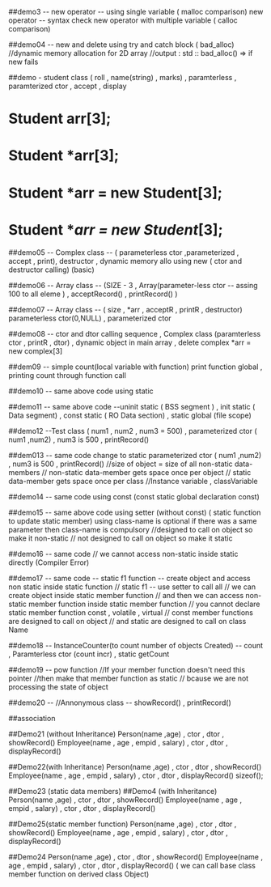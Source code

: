 ##demo3 -- 
new operator -- using single variable ( malloc comparison) 
new operator -- syntax check 
new operator with multiple variable ( calloc comparison) 

##demo04 -- new and delete using try and catch block ( bad_alloc) 
//dynamic memory allocation for 2D array 
//output : std :: bad_alloc() => if new fails 

##demo - student class ( roll , name(string) , marks) , paramterless , paramterized ctor , accept , display
# Student arr[3]; 
# Student *arr[3]; 
# Student *arr = new Student[3]; 
# Student **arr = new Student*[3]; 


##demo05 -- Complex class -- ( parameterless ctor ,parameterized ,  accept , print), destructor , dynamic memory allo using new 
				( ctor and destructor calling) (basic)

##demo06 -- Array class -- (SIZE - 3 , Array(parameter-less ctor -- assing 100 to all eleme ) , acceptRecord() , printRecord() ) 

##demo07 -- Array class -- ( size , *arr , acceptR , printR , destructor) 
			parameterless ctor(0,NULL) , parameterized ctor 

##demo08 -- ctor and dtor calling sequence , Complex class (paramterless ctor , printR , dtor) , dynamic object in main array , delete 
	    complex *arr = new complex[3]
	
##dem09  -- simple count(local variable with function)  print function global , printing count through function call 

##demo10 -- same above code using static 

##demo11 -- same above code --uninit static ( BSS segment ) , init static ( Data segment) , const static ( RO Data section) , static global (file scope) 

##demo12 --Test class ( num1 , num2 , num3 = 500) , parameterized ctor ( num1 ,num2) , num3 is 500 , printRecord() 

##dem013 -- same code change to static parameterized ctor ( num1 ,num2) , num3 is 500 , printRecord() 
//size of object = size of all non-static data-members 
// non-static data-member gets space once per object 
// static data-member gets space once per class 
//Instance variable , classVariable 

##demo14 -- same code using const (const static global declaration const) 

##demo15 -- same above code using setter (without const) ( static function to update static member) 
using class-name is optional if there was a same parameter then class-name is compulsory
//designed to call on object so make it non-static 
// not designed to call on object so make it static  

##demo16 -- same code 
// we cannot access non-static inside static directly (Compiler Error)

##demo17 -- same code -- static f1 function -- create object and access non static inside static function 
// static f1 -- use setter to call all 
// we can create object inside static member function 
// and then we can access non-static member function inside static member function 
// you cannot declare static member function const , volatile , virtual 
// const member functions are designed to call on object 
// and static are designed to  call on class Name  

##demo18 -- InstanceCounter(to count number of objects Created) -- count , Paramterless ctor (count incr) , static getCount 

##demo19 -- pow function 
//If your member function doesn't need this pointer 
//then make that member function as static 
// bcause we are not processing the state of object 

##demo20 -- //Annonymous class -- showRecord() , printRecord() 

##association 

##Demo21 (without Inheritance) 
  Person(name ,age) , ctor , dtor , showRecord()
  Employee(name , age , empid , salary) , ctor , dtor , displayRecord()

##Demo22(with Inheritance) 
Person(name ,age) , ctor , dtor , showRecord()
Employee(name , age , empid , salary) , ctor , dtor , displayRecord()
sizeof(); 

##Demo23 (static data members) 
##Demo4 (with Inheritance) 
Person(name ,age) , ctor , dtor , showRecord()
Employee(name , age , empid , salary) , ctor , dtor , displayRecord()


##Demo25(static member function) 
Person(name ,age) , ctor , dtor , showRecord()
Employee(name , age , empid , salary) , ctor , dtor , displayRecord()

##Demo24
Person(name ,age) , ctor , dtor , showRecord()
Employee(name , age , empid , salary) , ctor , dtor , displayRecord()
( we can call base class member function on derived class Object) 










 